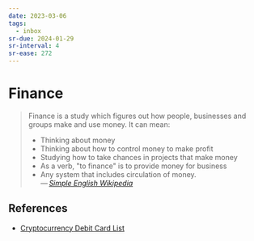 ```yaml
---
date: 2023-03-06
tags:
  - inbox
sr-due: 2024-01-29
sr-interval: 4
sr-ease: 272
---
```


# Finance

> Finance is a study which figures out how people, businesses and groups make
> and use money. It can mean:
>
> - Thinking about money
> - Thinking about how to control money to make profit
> - Studying how to take chances in projects that make money
> - As a verb, "to finance" is to provide money for business
> - Any system that includes circulation of money.\
> — <cite>[Simple English Wikipedia](https://simple.wikipedia.org/wiki/Finance)</cite>

## References

- [Cryptocurrency Debit Card List](https://www.cryptowisser.com/debit-cards/)
